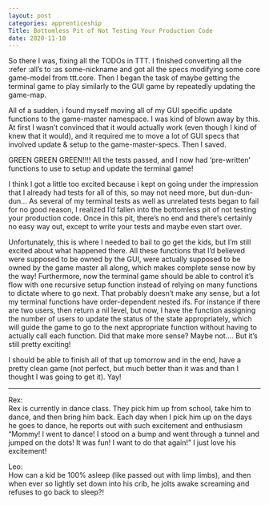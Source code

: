 ```yaml
---
layout: post 
categories: apprenticeship
Title: Bottomless Pit of Not Testing Your Production Code 
date: 2020-11-10
---
```


So there I was, fixing all the TODOs in TTT.  I finished converting all the :refer :all’s to :as some-nickname and got all the specs modifying some core game-model from ttt.core.  Then I began the task of maybe getting the terminal game to play similarly to the GUI game by repeatedly updating the game-map.  

All of a sudden, i found myself moving all of my GUI specific update functions to the game-master namespace.  I was kind of blown away by this.  At first I wasn’t convinced that it would actually work (even though I kind of knew that it would), and it required me to move a lot of GUI specs that involved update & setup to the game-master-specs.  Then I saved.

GREEN GREEN GREEN!!!!  All the tests passed, and I now had ‘pre-written’ functions to use to setup and update the terminal game!

I think I got a little too excited because i kept on going under the impression that I already had tests for all of this, so may not need more, but dun-dun-dun… As several of my terminal tests as well as unrelated tests began to fail for no good reason, I realized I’d fallen into the bottomless pit of not testing your production code.  Once in this pit, there’s no end and there’s certainly no easy way out, except to write your tests and maybe even start over.

Unfortunately, this is where I needed to bail to go get the kids, but I’m still excited about what happened there.  All these functions that I’d believed were supposed to be owned by the GUI, were actually supposed to be owned by the game master all along, which makes complete sense now by the way!  Furthermore, now the terminal game should be able to control it’s flow with one recursive setup function instead of relying on many functions to dictate where to go next.  That probably doesn’t make any sense, but a lot my terminal functions have order-dependent nested ifs.  For instance if there are two users, then return a nil level, but now, I have the function assigning the number of users to update the status of the state appropriately, which will guide the game to go to the next appropriate function without having to actually call each function.  Did that make more sense?  Maybe not…. But it’s still pretty exciting!

I should be able to finish all of that up tomorrow and in the end, have a pretty clean game (not perfect, but much better than it was and than I thought I was going to get it).  Yay!

***
Rex:  
Rex is currently in dance class.  They pick him up from school, take him to dance, and then bring him back.  Each day when I pick him up on the days he goes to dance, he reports out with such excitement and enthusiasm “Mommy!  I went to dance!  I stood on a bump and went through a tunnel and jumped on the dots!  It was fun!  I want to do that again!”  I just love his excitement! 

Leo:  
How can a kid be 100% asleep (like passed out with limp limbs), and then when ever so lightly set down into his crib, he jolts awake screaming and refuses to go back to sleep?!

